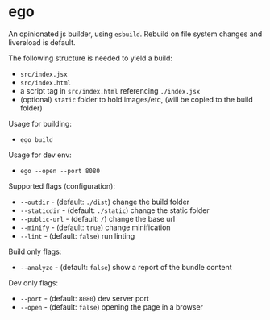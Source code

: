 # ego

An opinionated js builder, using `esbuild`. Rebuild on file system changes and livereload is default.

The following structure is needed to yield a build:
- `src/index.jsx`
- `src/index.html`
- a script tag in `src/index.html` referencing `./index.jsx`
- (optional) `static` folder to hold images/etc, (will be copied to the build folder)

Usage for building:
- `ego build`

Usage for dev env:
- `ego --open --port 8080`

Supported flags (configuration):
- `--outdir` - (default: `./dist`) change the build folder
- `--staticdir` - (default: `./static`) change the static folder
- `--public-url` - (default: `/`) change the base url
- `--minify` - (default: `true`) change minification
- `--lint` - (default: `false`) run linting

Build only flags:
- `--analyze` - (default: `false`) show a report of the bundle content

Dev only flags:
- `--port` - (default: `8080`) dev server port
- `--open` - (default: `false`) opening the page in a browser
